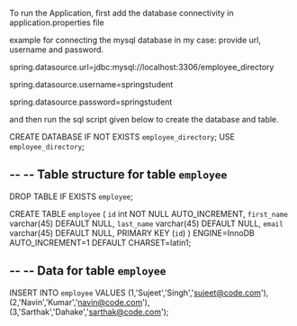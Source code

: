 To run the Application, first add the database connectivity in application.properties file

example for connecting the mysql database in my case: provide url, username and password.


spring.datasource.url=jdbc:mysql://localhost:3306/employee_directory 

spring.datasource.username=springstudent

spring.datasource.password=springstudent 


and then run the sql script given below to create the database and table. 


CREATE DATABASE  IF NOT EXISTS `employee_directory`;
USE `employee_directory`;

--
-- Table structure for table `employee`
--

DROP TABLE IF EXISTS `employee`;

CREATE TABLE `employee` (
  `id` int NOT NULL AUTO_INCREMENT,
  `first_name` varchar(45) DEFAULT NULL,
  `last_name` varchar(45) DEFAULT NULL,
  `email` varchar(45) DEFAULT NULL,
  PRIMARY KEY (`id`)
) ENGINE=InnoDB AUTO_INCREMENT=1 DEFAULT CHARSET=latin1;

--
-- Data for table `employee`
--

INSERT INTO `employee` VALUES 
	(1,'Sujeet','Singh','sujeet@code.com'),
	(2,'Navin','Kumar','navin@code.com'),
	(3,'Sarthak','Dahake','sarthak@code.com');
 
